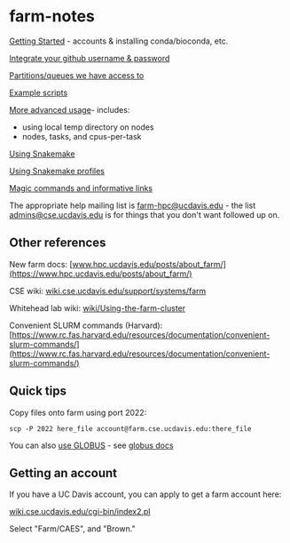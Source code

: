 # farm-notes

[Getting Started](getting-started.md) - accounts & installing conda/bioconda, etc.

[Integrate your github username & password](integrate_github.md)

[Partitions/queues we have access to](partitions.md)

[Example scripts](example-scripts.md)

[More advanced usage](advanced-usage.md)- includes:

* using local temp directory on nodes
* nodes, tasks, and cpus-per-task

[Using Snakemake](snakemake-slurm.md)

[Using Snakemake profiles](snakemake_profiles.md)

[Magic commands and informative links](magic-commands.md)

The appropriate help mailing list is farm-hpc@ucdavis.edu - the list
admins@cse.ucdavis.edu is for things that you don't want followed up on.

## Other references

New farm docs: [www.hpc.ucdavis.edu/posts/about_farm/](https://www.hpc.ucdavis.edu/posts/about_farm/)

CSE wiki: [wiki.cse.ucdavis.edu/support/systems/farm](https://wiki.cse.ucdavis.edu/support/systems/farm)

Whitehead lab wiki: [wiki/Using-the-farm-cluster](https://github.com/WhiteheadLab/Lab_Wiki/wiki/Using-the-farm-cluster)

Convenient SLURM commands (Harvard): [https://www.rc.fas.harvard.edu/resources/documentation/convenient-slurm-commands/](https://www.rc.fas.harvard.edu/resources/documentation/convenient-slurm-commands/)

## Quick tips

Copy files onto farm using port 2022:

```
scp -P 2022 here_file account@farm.cse.ucdavis.edu:there_file
```

You can also [use GLOBUS](https://wiki.cse.ucdavis.edu/tier3/globus) - see [globus docs](https://www.globus.org/data-transfer)

## Getting an account

If you have a UC Davis account, you can apply to get a farm account here:

[wiki.cse.ucdavis.edu/cgi-bin/index2.pl](https://wiki.cse.ucdavis.edu/cgi-bin/index2.pl)

Select "Farm/CAES", and "Brown."
